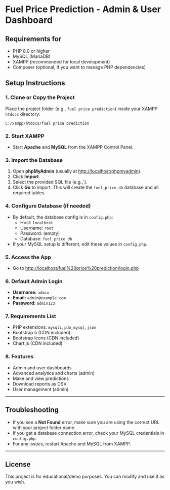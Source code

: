 # Fuel Price Prediction - Admin & User Dashboard

## Requirements for 
- PHP 8.0 or higher
- MySQL (MariaDB)
- XAMPP (recommended for local development)
- Composer (optional, if you want to manage PHP dependencies)

## Setup Instructions

### 1. Clone or Copy the Project
Place the project folder (e.g., `fuel price prediction`) inside your XAMPP `htdocs` directory:
```
C:/xampp/htdocs/fuel price prediction
```

### 2. Start XAMPP
- Start **Apache** and **MySQL** from the XAMPP Control Panel.

### 3. Import the Database
1. Open **phpMyAdmin** (usually at [http://localhost/phpmyadmin](http://localhost/phpmyadmin)).
2. Click **Import**.
3. Select the provided SQL file (e.g.,`).
4. Click **Go** to import. This will create the `fuel_price_db` database and all required tables.



### 4. Configure Database (if needed)
- By default, the database config is in `config.php`:
  - Host: `localhost`
  - Username: `root`
  - Password: (empty)
  - Database: `fuel_price_db`
- If your MySQL setup is different, edit these values in `config.php`.

### 5. Access the App
- Go to [http://localhost/fuel%20price%20prediction/login.php](http://localhost/fuel%20price%20prediction/login.php)

### 6. Default Admin Login
- **Username:** `admin`
- **Email:** `admin@example.com`
- **Password:** `admin123`

### 7. Requirements List
- PHP extensions: `mysqli`, `pdo_mysql`, `json`
- Bootstrap 5 (CDN included)
- Bootstrap Icons (CDN included)
- Chart.js (CDN included)

### 8. Features
- Admin and user dashboards
- Advanced analytics and charts (admin)
- Make and view predictions
- Download reports as CSV
- User management (admin)

---

## Troubleshooting
- If you see a **Not Found** error, make sure you are using the correct URL with your project folder name.
- If you get a database connection error, check your MySQL credentials in `config.php`.
- For any issues, restart Apache and MySQL from XAMPP.

---

## License
This project is for educational/demo purposes. You can modify and use it as you wish. 
